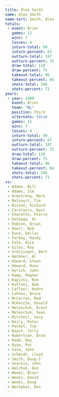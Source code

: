 ```yaml
---
title: Alex Smith
name: Alex Smith
name-sort: Smith, Alex
totals:
 - event: Brier
   games: 11
   wins: 7
   losses: 4
   inturn-total: 99
   inturn-percent: 67
   outturn-total: 107
   outturn-percent: 75
   draw-total: 110
   draw-percent: 75
   takeout-total: 96
   takeout-percent: 66
   shots-total: 206
   shots-percent: 71
years:
 - year: 1989
   event: Brier
   team: "NL"
   position: Third
   alternate: false
   games: 11
   wins: 7
   losses: 4
   inturn-total: 99
   inturn-percent: 67
   outturn-total: 107
   outturn-percent: 75
   draw-total: 110
   draw-percent: 75
   takeout-total: 96
   takeout-percent: 66
   shots-total: 206
   shots-percent: 71
vs:
 - Adams, Bill
 - Adams, Jim
 - Armstrong, Mark
 - Belcourt, Tim
 - Bisson, Richard
 - Carstairs, Kent
 - Charette, Pierre
 - Delmage, Al
 - Dobson, Brian
 - Doerr, Bob
 - Duce, Dallas
 - Ferbey, Randy
 - Folk, Rick
 - Giles, Roy
 - Gretzinger, Bert
 - Hackner, Al
 - Howard, Glenn
 - Howard, Russ
 - Hyrich, John
 - Kamp, Ragnar
 - Kapicki, Ron
 - Koffski, Rob
 - Lafleur, Andre
 - Lohnes, Bruce
 - McCarron, Rod
 - McKenzie, Donald
 - Meleschuk, Orest
 - Meleschuk, Sean
 - Mitchell, Gary
 - Neily, Peter
 - Packet, Jim
 - Roach, Terry
 - Robertson, Brad
 - Rodd, Roy
 - Ryan, Pat
 - Salo, John
 - Schmidt, Lloyd
 - Smith, Doug-2
 - Usackis, John
 - Walchuk, Don
 - Weeks, Blair
 - Weeks, David
 - Weeks, Doug
 - Westphal, Don
---
```

